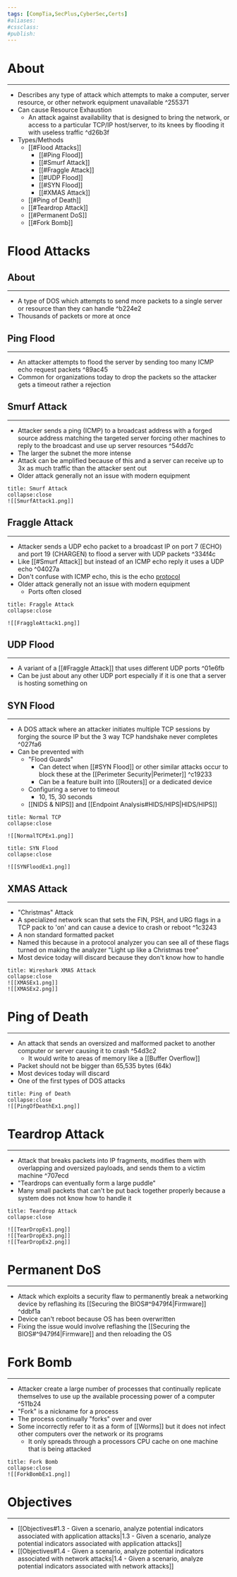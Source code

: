 ```yaml
---
tags: [CompTia,SecPlus,CyberSec,Certs]
#aliases:
#cssclass:
#publish:
---
```


# About
---
- Describes any type of attack which attempts to make a computer, server resource, or other network equipment unavailable ^255371
- Can cause Resource Exhaustion
	- An attack against availability that is designed to bring the network, or access to a particular TCP/IP host/server, to its knees by flooding it with useless traffic ^d26b3f
- Types/Methods
	- [[#Flood Attacks]]
		- [[#Ping Flood]]
		- [[#Smurf Attack]]
		- [[#Fraggle Attack]]
		- [[#UDP Flood]]
		- [[#SYN Flood]]
		- [[#XMAS Attack]]
	- [[#Ping of Death]]
	- [[#Teardrop Attack]]
	- [[#Permanent DoS]]
	- [[#Fork Bomb]]

# Flood Attacks

## About
---
- A type of DOS which attempts to send more packets to a single server or resource than they can handle ^b224e2
- Thousands of packets or more at once

## Ping Flood
---
- An attacker attempts to flood the server by sending too many ICMP echo request packets ^89ac45
- Common for organizations today to drop the packets so the attacker gets a timeout rather a rejection 

## Smurf Attack
---
- Attacker sends a ping (ICMP) to a broadcast address with a forged source address matching the targeted server forcing other machines to reply to the broadcast and use up server resources ^54dd7c
- The larger the subnet the more intense
- Attack can be amplified because of this and a server can receive up to 3x as much traffic than the attacker sent out
- Older attack generally not an issue with modern equipment

```ad-example
title: Smurf Attack
collapse:close
![[SmurfAttack1.png]]
```

## Fraggle Attack
---
- Attacker sends a UDP echo packet to a broadcast IP on port 7 (ECHO) and port 19 (CHARGEN) to flood a server with UDP packets ^334f4c
- Like [[#Smurf Attack]] but instead of an ICMP echo reply it uses a UDP echo ^04027a
- Don't confuse with ICMP echo, this is the echo <u>protocol</u>
- Older attack generally not an issue with modern equipment
	- Ports often closed

```ad-example
title: Fraggle Attack
collapse:close

![[FraggleAttack1.png]]
```

## UDP Flood
---
- A variant of a [[#Fraggle Attack]] that uses different UDP ports ^01e6fb
- Can be just about any other UDP port especially if it is one that a server is hosting something on

## SYN Flood
---
- A DOS attack where an attacker initiates multiple TCP sessions by forging the source IP but the 3 way TCP handshake never completes ^027fa6
- Can be prevented with
	- "Flood Guards"
		- Can detect when [[#SYN Flood]] or other similar attacks occur to block these at the [[Perimeter Security|Perimeter]] ^c19233
		- Can be a feature built into [[Routers]] or a dedicated device
	- Configuring a server to timeout
		- 10, 15, 30 seconds
	- [[NIDS & NIPS]] and [[Endpoint Analysis#HIDS/HIPS|HIDS/HIPS]]

```ad-example
title: Normal TCP
collapse:close

![[NormalTCPEx1.png]]
```

```ad-example
title: SYN Flood
collapse:close

![[SYNFloodEx1.png]]
```

## XMAS Attack
---
- "Christmas" Attack
- A specialized network scan that sets the FIN, PSH, and URG flags in a TCP pack to 'on' and can cause a device to crash or reboot ^1c3243
- A non standard formatted packet
- Named this because in a protocol analyzer you can see all of these flags turned on making the analyzer "Light up like a Christmas tree"
- Most device today will discard because they don't know how to handle

```ad-example
title: Wireshark XMAS Attack
collapse:close
![[XMASEx1.png]]
![[XMASEx2.png]]
```

# Ping of Death
---
- An attack that sends an oversized and malformed packet to another computer or server causing it to crash ^54d3c2
	- It would write to areas of memory like a [[Buffer Overflow]]
- Packet should not be bigger than 65,535 bytes (64k)
- Most devices today will discard
- One of the first types of DOS attacks

```ad-example
title: Ping of Death
collapse:close
![[PingOfDeathEx1.png]]
```

# Teardrop Attack
---
- Attack that breaks packets into IP fragments, modifies them with overlapping and oversized payloads, and sends them to a victim machine ^707ecd
- "Teardrops can eventually form a large puddle"
- Many small packets that can't be put back together properly because a system does not know how to handle it

```ad-example
title: Teardrop Attack
collapse:close

![[TearDropEx1.png]]
![[TearDropEx3.png]]
![[TearDropEx2.png]]
```

# Permanent DoS
---
- Attack which exploits a security flaw to permanently break a networking device by reflashing its [[Securing the BIOS#^9479f4|Firmware]] ^ddbf1a
- Device can't reboot because OS has been overwritten
- Fixing the issue would involve reflashing the [[Securing the BIOS#^9479f4|Firmware]] and then reloading the OS

# Fork Bomb
---
- Attacker create a large number of processes that continually replicate themselves to use up the available processing power of a computer  ^511b24
- "Fork" is a nickname for a process
- The process continually "forks" over and over
- Some incorrectly refer to it as a form of [[Worms]] but it does not infect other computers over the network or its programs
	- It only spreads through a processors CPU cache on one machine that is being attacked

```ad-example
title: Fork Bomb
collapse:close
![[ForkBombEx1.png]]
```

# Objectives
---
- [[Objectives#1.3 - Given a scenario, analyze potential indicators associated with application attacks|1.3 - Given a scenario, analyze potential indicators associated with application attacks]]
- [[Objectives#1.4 - Given a scenario, analyze potential indicators associated with network attacks|1.4 - Given a scenario, analyze potential indicators associated with network attacks]]